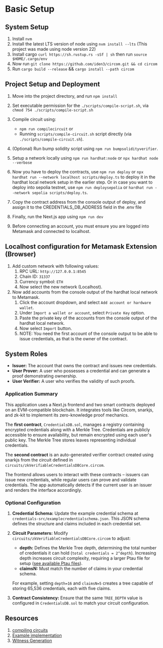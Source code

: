 # Basic Setup

## System Setup

1. Install `nvm`
2. Install the latest LTS version of node using `nvm install --lts` (This project was made using node version 22)
3. Install cargo `curl https://sh.rustup.rs -sSf | sh` then run `source $HOME/.cargo/env`
4. Now run `git clone https://github.com/iden3/circom.git && cd circom`
5. Run `cargo build --release` && `cargo install --path circom`

## Project Setup and Deployment

1. Move into the project directory, and run `npm install`
2. Set executable permission for the `./scripts/compile-script.sh`, via `chmod 754 ./scripts/compile-script.sh`
3. Compile circuit using:

   - `npm run compilecircuit` or
   - Running `scripts/compile-circuit.sh` script directly (via `./scripts/compile-circuit.sh`).

4. (Optional) Run bump solidity script using `npm run bumpsolidityverifier`.
5. Setup a network locally using `npm run hardhat:node` or `npx hardhat node --verbose`
6. Now you have to deploy the contracts, use `npm run deploy` or `npx hardhat run --network localhost scripts/deploy.ts` to deploy it in the hardhat local network setup in the earlier step.
   Or in case you want to deploy into sepolia testnet, use `npm run deploysepolia` or `hardhat run --network sepolia scripts/deploy.ts`.
7. Copy the contract address from the console output of deploy, and assign it to the CREDENTIALS_DB_ADDRESS field in the .env file
8. Finally, run the Next.js app using `npm run dev`
9. Before connecting an account, you must ensure you are logged into Metamask and connected to localhost.

## Localhost configuration for Metamask Extension (Browser)

1. Add custom network with following values:
   1. RPC URL: `http://127.0.0.1:8545`
   2. Chain ID: `31337`
   3. Currency symbol: `ETH`
   4. Now select the new network (Localhost).
2. Now add accounts from the console output of the hardhat local network to Metamask.
   1. Click the account dropdown, and select `Add account or hardware wallet`.
   2. Under `Import a wallet or account`, select `Private Key` option.
   3. Paste the private key of the accounts from the console output of the hardhat local network.
   4. Now select `Import` button.
   5. NOTE: You need the first account of the console output to be able to issue credentials, as that is the owner of the contract.

## System Roles

- **Issuer:** The account that owns the contract and issues new credentials.
- **User Prover:** A user who possesses a credential and can generate a proof demonstrating ownership.
- **User Verifier:** A user who verifies the validity of such proofs.

### Application Summary

This application uses a Next.js frontend and two smart contracts deployed on an EVM-compatible blockchain. It integrates tools like Circom, snarkjs, and zk-kit to implement its zero-knowledge proof mechanics.

The **first contract**, `CredentialsDB.sol`, manages a registry containing encrypted credentials along with a Merkle Tree. Credentials are publicly accessible to ensure availability, but remain encrypted using each user's public key. The Merkle Tree stores leaves representing individual credentials.

The **second contract** is an auto-generated verifier contract created using snarkjs from the circuit defined in `circuits/zkVerifiableCredentialsDBCore.circom`.

The frontend allows users to interact with these contracts – issuers can issue new credentials, while regular users can prove and validate credentials. The app automatically detects if the current user is an issuer and renders the interface accordingly.

### Optional Configuration

1. **Credential Schema:** Update the example credential schema at `credentials-src/examplecredentialschema.json`. This JSON schema defines the structure and claims included in each credential set.

2. **Circuit Parameters:** Modify `circuits/zkVerifiableCredentialsDBCore.circom` to adjust:

   - **depth:** Defines the Merkle Tree depth, determining the total number of credentials it can hold (`total credentials = 2^depth`). Increasing depth increases circuit complexity, requiring a larger Ptau file for setup ([see available Ptau files](https://github.com/iden3/snarkjs#7-prepare-phase-2)).
   - **claimsN:** Must match the number of claims in your credential schema.

   For example, setting `depth=16` and `claimsN=5` creates a tree capable of storing 65,536 credentials, each with five claims.

3. **Contract Consistency:** Ensure that the same `TREE_DEPTH` value is configured in `CredentialsDB.sol` to match your circuit configuration.

## Resources

1. [compiling circuits](https://docs.circom.io/getting-started/compiling-circuits)
2. [Example implementation](https://medium.com/better-programming/zero-knowledge-proofs-using-snarkjs-and-circom-fac6c4d63202)
3. [Witness Generation](https://docs.circom.io/getting-started/computing-the-witness/)
